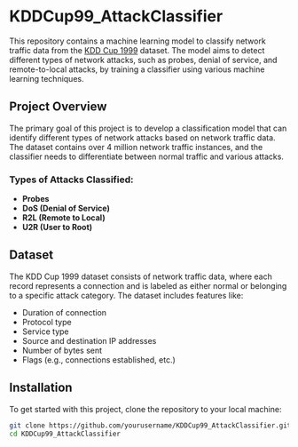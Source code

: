 # KDDCup99_AttackClassifier

This repository contains a machine learning model to classify network traffic data from the [KDD Cup 1999](http://kdd.ics.uci.edu/databases/kddcup99/kddcup99.html) dataset. The model aims to detect different types of network attacks, such as probes, denial of service, and remote-to-local attacks, by training a classifier using various machine learning techniques.

## Project Overview

The primary goal of this project is to develop a classification model that can identify different types of network attacks based on network traffic data. The dataset contains over 4 million network traffic instances, and the classifier needs to differentiate between normal traffic and various attacks.

### Types of Attacks Classified:
- **Probes**
- **DoS (Denial of Service)**
- **R2L (Remote to Local)**
- **U2R (User to Root)**

## Dataset

The KDD Cup 1999 dataset consists of network traffic data, where each record represents a connection and is labeled as either normal or belonging to a specific attack category. The dataset includes features like:

- Duration of connection
- Protocol type
- Service type
- Source and destination IP addresses
- Number of bytes sent
- Flags (e.g., connections established, etc.)

## Installation

To get started with this project, clone the repository to your local machine:

```bash
git clone https://github.com/yourusername/KDDCup99_AttackClassifier.git
cd KDDCup99_AttackClassifier
```
